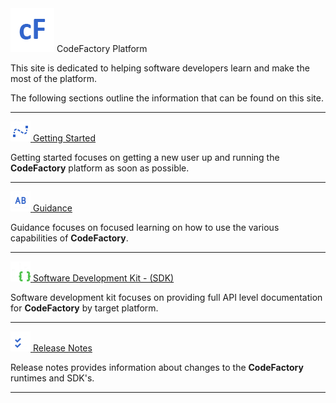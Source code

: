<div class="article">
<a class="brand">
<img src="images/logo.png" width=70 /> 
<span class="brand-title">CodeFactory Platform</span>
</a>

This site is dedicated to helping software developers learn and make the most of the platform. 

The following sections outline the information that can be found on this site.
___

<a class="brand" href="gettingstarted/intro.md" >
<img src="images/gettingstarted.png" width=32 /> 
<span class="brand-title">Getting Started</span>
</a>

Getting started focuses on getting a new user up and running the **CodeFactory** platform as soon as possible. 
____

<a class="brand" href="guidance/intro.md">
<img src="images/guidance.png" width=32 />
<span class="brand-title">Guidance</span>
</a>

Guidance focuses on focused learning on how to use the various capabilities of **CodeFactory**.
___
<a class="brand" href="api/index.md">
<img src="images/sdk.png" width=32 />
<span class="brand-title">Software Development Kit - (SDK)</span>
</a>

Software development kit focuses on providing full API level documentation for **CodeFactory** by target platform. 
___

<a class="brand" href="releasenotes/intro.md">
<img src="images/releasenotes.png" width=32 />
<span class="brand-title">Release Notes</span>
</a>

Release notes provides information about changes to the **CodeFactory** runtimes and SDK's.
___

</div>

